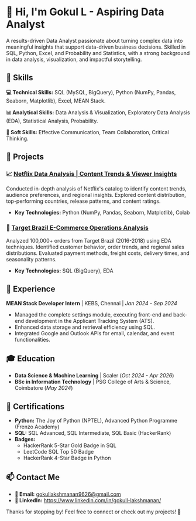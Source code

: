 # 👋 Hi, I'm Gokul L - Aspiring Data Analyst

A results-driven Data Analyst passionate about turning complex data into meaningful insights that support data-driven business decisions. Skilled in SQL, Python, Excel, and Probability and Statistics, with a strong background in data analysis, visualization, and impactful storytelling.

## 🚀 Skills

**💻 Technical Skills:** SQL (MySQL, BigQuery), Python (NumPy, Pandas, Seaborn, Matplotlib), Excel, MEAN Stack.

**📊 Analytical Skills:** Data Analysis & Visualization, Exploratory Data Analysis (EDA), Statistical Analysis, Probability.

**🤝 Soft Skills:** Effective Communication, Team Collaboration, Critical Thinking.

## 📂 Projects
### 📈 [Netflix Data Analysis | Content Trends & Viewer Insights](https://github.com/gokull-lakshmanan/Projects/tree/main/Netflix-Data-Exploration(Python))
Conducted in-depth analysis of Netflix's catalog to identify content trends, audience preferences, and regional insights. Explored content distribution, top-performing countries, release patterns, and content ratings.

- **Key Technologies:** Python (NumPy, Pandas, Seaborn, Matplotlib), Colab

### 🛒 [Target Brazil E-Commerce Operations Analysis](https://github.com/gokull-lakshmanan/Projects/tree/main/Target-Brazil-Ecommerce(SQL))
Analyzed 100,000+ orders from Target Brazil (2016-2018) using EDA techniques. Identified customer behavior, order trends, and regional sales distributions. Evaluated payment methods, freight costs, delivery times, and seasonality patterns.

- **Key Technologies:** SQL (BigQuery), EDA

## 💼 Experience
**MEAN Stack Developer Intern** | KEBS, Chennai | *Jan 2024 - Sep 2024*

- Managed the complete settings module, executing front-end and back-end development in the Applicant Tracking System (ATS).
- Enhanced data storage and retrieval efficiency using SQL.
- Integrated Google and Outlook APIs for email, calendar, and event functionalities.

## 🎓 Education
- **Data Science & Machine Learning** | Scaler (*Oct 2024 - Apr 2026*)
- **BSc in Information Technology** | PSG College of Arts & Science, Coimbatore (*May 2024*)

## 📜 Certifications
- **Python:** The Joy of Python (NPTEL), Advanced Python Programme (Frenzo Academy)
- **SQL:** SQL Advanced, SQL Intermediate, SQL Basic (HackerRank)
- **Badges:**
  - HackerRank 5-Star Gold Badge in SQL
  - LeetCode SQL Top 50 Badge
  - HackerRank 4-Star Badge in Python

## 📫 Contact Me
- **📧 Email:** gokullakshmanan9626@gmail.com
- **💼 LinkedIn:** https://www.linkedin.com/in/gokull-lakshmanan/

Thanks for stopping by! Feel free to connect or check out my projects! 🚀
